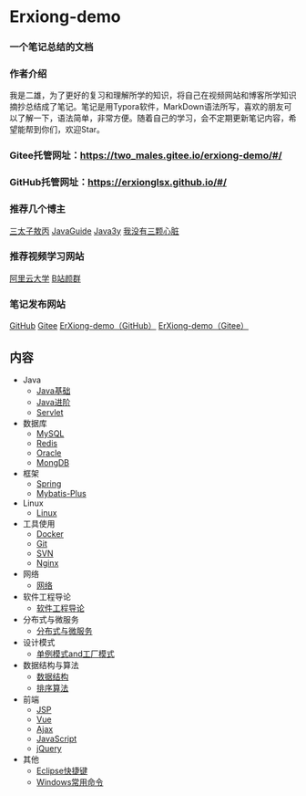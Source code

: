 # Erxiong-demo

### 一个笔记总结的文档

### 作者介绍

我是二雄，为了更好的复习和理解所学的知识，将自己在视频网站和博客所学知识摘抄总结成了笔记。笔记是用Typora软件，MarkDown语法所写，喜欢的朋友可以了解一下，语法简单，非常方便。随着自己的学习，会不定期更新笔记内容，希望能帮到你们，欢迎Star。

### Gitee托管网址：https://two_males.gitee.io/erxiong-demo/#/

### GitHub托管网址：https://erxionglsx.github.io/#/


### 推荐几个博主

[三太子敖丙](https://github.com/AobingJava/JavaFamily)          [JavaGuide](https://github.com/Snailclimb/JavaGuide)            [Java3y](https://github.com/ZhongFuCheng3y/3y)            [我没有三颗心脏](https://github.com/wmyskxz/MoreThanJava)

### 推荐视频学习网站

[阿里云大学](https://edu.aliyun.com/roadmap/java?spm=5176.11400045.0.0.255d3a89Gfo3XO)      [B站颜群](https://space.bilibili.com/326782142?spm_id_from=333.788.b_765f7570696e666f.1)      

### 笔记发布网站

[GitHub](https://github.com/Erxionglsx/Erxionglsx.github.io)      [Gitee](https://gitee.com/two_males/ErXiong-demo)      [ErXiong-demo（GitHub）](https://erxionglsx.github.io/#/)        [ErXiong-demo（Gitee）](https://two_males.gitee.io/erxiong-demo/#/)

## 内容

- Java
  - [Java基础](./docs/Java基础.md)
  - [Java进阶](./docs/Java进阶.md)
  - [Servlet](./docs/Servlet.md)
- 数据库
  - [MySQL](./docs/数据库.md)
  - [Redis](./docs/Redis数据库.md)
  - [Oracle](./docs/Oracle.md)
  - [MongDB](./docs/MongDB.md)
- 框架
  * [Spring](./docs/Spring.md)
  * [Mybatis-Plus](./docs/Mybatis-Plus.md)
- Linux
  - [Linux](./docs/Linux.md)
- 工具使用
  - [Docker](./docs/Docker.md)
  - [Git](./docs/Git.md)
  - [SVN](./docs/SVN.md)
  - [Nginx](./docs/Nginx.md)
- 网络
  - [网络](./docs/网络.md)
- 软件工程导论
  - [软件工程导论](./docs/软件工程导论.md)
- 分布式与微服务
  - [分布式与微服务](./docs/分布式.md)
- 设计模式
  - [单例模式and工厂模式](./docs/设计模式.md)
- 数据结构与算法
  - [数据结构](./docs/数据结构.md)
  - [排序算法](./docs/排序算法.md)
- 前端
  - [JSP](./docs/JSP.md)
  - [Vue](./docs/Vue.md)
  - [Ajax](./docs/Ajax学习.md)
  - [JavaScript](./docs/JS.md)
  - [jQuery](./docs/jQuery学习.md)
- 其他
  - [Eclipse快捷键](./docs/Eclipse快捷键及代码规范.md)
  - [Windows常用命令](./docs/Windows常用运行命令.md)

